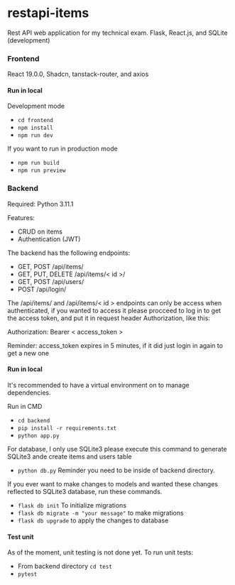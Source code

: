 # restapi-items
Rest API web application for my technical exam.
Flask, React.js, and SQLite (development)

### Frontend
React 19.0.0, Shadcn, tanstack-router, and axios

#### Run in local
Development mode
- `cd frontend`
- `npm install`
- `npm run dev`

If you want to run in production mode
- `npm run build`
- `npm run preview`

### Backend
Required: Python 3.11.1

Features:
- CRUD on items
- Authentication (JWT)

The backend has the following endpoints:
- GET, POST /api/items/
- GET, PUT, DELETE /api/items/< id >/
- GET, POST /api/users/
- POST /api/login/

The /api/items/ and /api/items/< id > endpoints can only be access when authenticated,
if you wanted to access it please procceed to log in to get the access token, and put it in request header Authorization, like this:

Authorization: Bearer < access_token >

Reminder: access_token expires in 5 minutes, if it did just login in again to get a new one

#### Run in local
It's recommended to have a virtual environment on to manage dependencies.

Run in CMD
- `cd backend`
- `pip install -r requirements.txt`
- `python app.py`

For database, I only use SQLite3
please execute this command to generate SQLite3 ande create items and users table
- `python db.py` Reminder you need to be inside of backend directory.

If you ever want to make changes to models and wanted these changes reflected to SQLite3 database, run these commands.
- `flask db init` To initialize migrations
- `flask db migrate -m "your message"` to make migrations
- `flask db upgrade` to apply the changes to database

#### Test unit
As of the moment, unit testing is not done yet.
To run unit tests:
- From backend directory `cd test`
- `pytest`